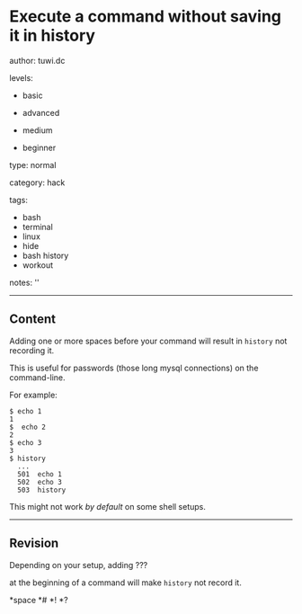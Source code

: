 # Execute a command without saving it in history
author: tuwi.dc

levels:

  - basic

  - advanced

  - medium

  - beginner

type: normal

category: hack

tags:
  - bash
  - terminal
  - linux
  - hide
  - bash history
  - workout


notes: ''

---
## Content

Adding one or more spaces before your command will result in `history` not recording it.

This is useful for passwords (those long mysql connections) on the command-line.

For example:
```
$ echo 1 
1
$  echo 2
2
$ echo 3
3
$ history
  ...
  501  echo 1 
  502  echo 3
  503  history
```
This might not work *by default* on some shell setups.

---
## Revision

Depending on your setup, adding ??? 

at the beginning of a command will make `history` not record it.

*space
*#
*!
*?